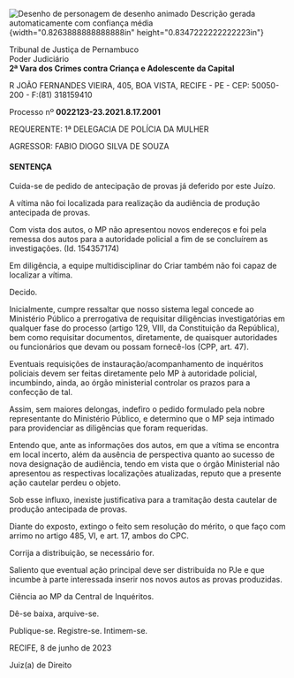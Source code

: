 ![Desenho de personagem de desenho animado Descrição gerada
automaticamente com confiança
média](media/image1.png){width="0.8263888888888888in"
height="0.8347222222222223in"}

Tribunal de Justiça de Pernambuco\
Poder Judiciário\
**2ª Vara dos Crimes contra Criança e Adolescente da Capital**

R JOÃO FERNANDES VIEIRA, 405, BOA VISTA, RECIFE - PE - CEP: 50050-200 -
F:(81) 318159410

Processo nº **0022123-23.2021.8.17.2001**

REQUERENTE: 1ª DELEGACIA DE POLÍCIA DA MULHER

AGRESSOR: FABIO DIOGO SILVA DE SOUZA

#### SENTENÇA

Cuida-se de pedido de antecipação de provas já deferido por este Juízo.

A vítima não foi localizada para realização da audiência de produção
antecipada de provas.

Com vista dos autos, o MP não apresentou novos endereços e foi pela
remessa dos autos para a autoridade policial a fim de se concluírem as
investigações. (Id. 154357174)

Em diligência, a equipe multidisciplinar do Criar também não foi capaz
de localizar a vítima.

Decido.

Inicialmente, cumpre ressaltar que nosso sistema legal concede ao
Ministério Público a prerrogativa de requisitar diligências
investigatórias em qualquer fase do processo (artigo 129, VIII, da
Constituição da República), bem como requisitar documentos, diretamente,
de quaisquer autoridades ou funcionários que devam ou possam fornecê-los
(CPP, art. 47).

Eventuais requisições de instauração/acompanhamento de inquéritos
policiais devem ser feitas diretamente pelo MP à autoridade policial,
incumbindo, ainda, ao órgão ministerial controlar os prazos para a
confecção de tal.

Assim, sem maiores delongas, indefiro o pedido formulado pela nobre
representante do Ministério Público, e determino que o MP seja intimado
para providenciar as diligências que foram requeridas.

Entendo que, ante as informações dos autos, em que a vítima se encontra
em local incerto, além da ausência de perspectiva quanto ao sucesso de
nova designação de audiência, tendo em vista que o órgão Ministerial não
apresentou as respectivas localizações atualizadas, reputo que a
presente ação cautelar perdeu o objeto.

Sob esse influxo, inexiste justificativa para a tramitação desta
cautelar de produção antecipada de provas.

Diante do exposto, extingo o feito sem resolução do mérito, o que faço
com arrimo no artigo 485, VI, e art. 17, ambos do CPC.

Corrija a distribuição, se necessário for.

Saliento que eventual ação principal deve ser distribuída no PJe e que
incumbe à parte interessada inserir nos novos autos as provas
produzidas.

Ciência ao MP da Central de Inquéritos.

Dê-se baixa, arquive-se.

Publique-se. Registre-se. Intimem-se.

RECIFE, 8 de junho de 2023

Juiz(a) de Direito
